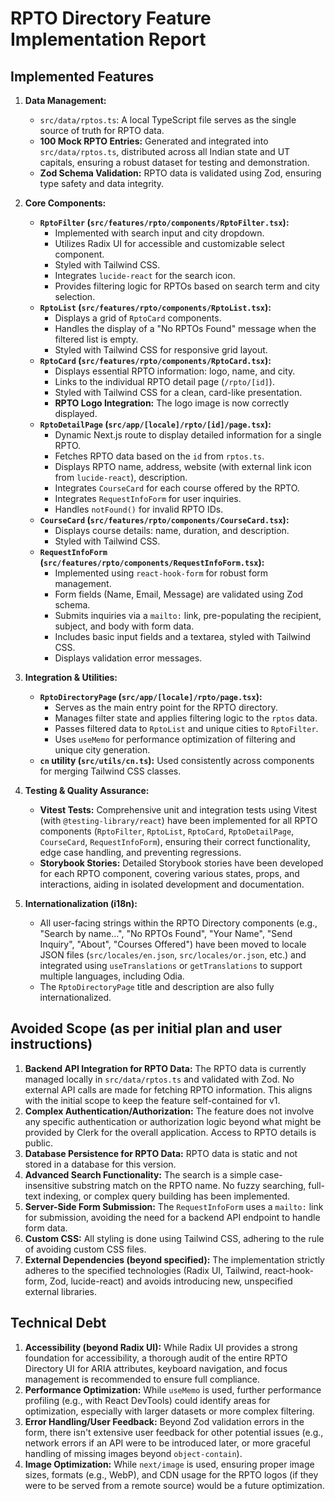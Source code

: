 # RPTO Directory Feature Implementation Report

## Implemented Features

1.  **Data Management:**
    *   `src/data/rptos.ts`: A local TypeScript file serves as the single source of truth for RPTO data.
    *   **100 Mock RPTO Entries:** Generated and integrated into `src/data/rptos.ts`, distributed across all Indian state and UT capitals, ensuring a robust dataset for testing and demonstration.
    *   **Zod Schema Validation:** RPTO data is validated using Zod, ensuring type safety and data integrity.

2.  **Core Components:**
    *   **`RptoFilter` (`src/features/rpto/components/RptoFilter.tsx`):**
        *   Implemented with search input and city dropdown.
        *   Utilizes Radix UI for accessible and customizable select component.
        *   Styled with Tailwind CSS.
        *   Integrates `lucide-react` for the search icon.
        *   Provides filtering logic for RPTOs based on search term and city selection.
    *   **`RptoList` (`src/features/rpto/components/RptoList.tsx`):**
        *   Displays a grid of `RptoCard` components.
        *   Handles the display of a "No RPTOs Found" message when the filtered list is empty.
        *   Styled with Tailwind CSS for responsive grid layout.
    *   **`RptoCard` (`src/features/rpto/components/RptoCard.tsx`):**
        *   Displays essential RPTO information: logo, name, and city.
        *   Links to the individual RPTO detail page (`/rpto/[id]`).
        *   Styled with Tailwind CSS for a clean, card-like presentation.
        *   **RPTO Logo Integration:** The logo image is now correctly displayed.
    *   **`RptoDetailPage` (`src/app/[locale]/rpto/[id]/page.tsx`):**
        *   Dynamic Next.js route to display detailed information for a single RPTO.
        *   Fetches RPTO data based on the `id` from `rptos.ts`.
        *   Displays RPTO name, address, website (with external link icon from `lucide-react`), description.
        *   Integrates `CourseCard` for each course offered by the RPTO.
        *   Integrates `RequestInfoForm` for user inquiries.
        *   Handles `notFound()` for invalid RPTO IDs.
    *   **`CourseCard` (`src/features/rpto/components/CourseCard.tsx`):**
        *   Displays course details: name, duration, and description.
        *   Styled with Tailwind CSS.
    *   **`RequestInfoForm` (`src/features/rpto/components/RequestInfoForm.tsx`):**
        *   Implemented using `react-hook-form` for robust form management.
        *   Form fields (Name, Email, Message) are validated using Zod schema.
        *   Submits inquiries via a `mailto:` link, pre-populating the recipient, subject, and body with form data.
        *   Includes basic input fields and a textarea, styled with Tailwind CSS.
        *   Displays validation error messages.

3.  **Integration & Utilities:**
    * **`RptoDirectoryPage` (`src/app/[locale]/rpto/page.tsx`):**
        * Serves as the main entry point for the RPTO directory.
        * Manages filter state and applies filtering logic to the `rptos` data.
        * Passes filtered data to `RptoList` and unique cities to `RptoFilter`.
        * Uses `useMemo` for performance optimization of filtering and unique city generation.
    * **`cn` utility (`src/utils/cn.ts`):** Used consistently across components for merging Tailwind CSS classes.

4. **Testing & Quality Assurance:**
    * **Vitest Tests:** Comprehensive unit and integration tests using Vitest (with `@testing-library/react`) have been implemented for all RPTO components (`RptoFilter`, `RptoList`, `RptoCard`, `RptoDetailPage`, `CourseCard`, `RequestInfoForm`), ensuring their correct functionality, edge case handling, and preventing regressions.
    * **Storybook Stories:** Detailed Storybook stories have been developed for each RPTO component, covering various states, props, and interactions, aiding in isolated development and documentation.
5. **Internationalization (i18n):**
    * All user-facing strings within the RPTO Directory components (e.g., "Search by name...", "No RPTOs Found", "Your Name", "Send Inquiry", "About", "Courses Offered") have been moved to locale JSON files (`src/locales/en.json`, `src/locales/or.json`, etc.) and integrated using `useTranslations` or `getTranslations` to support multiple languages, including Odia.
    * The `RptoDirectoryPage` title and description are also fully internationalized.

## Avoided Scope (as per initial plan and user instructions)

1.  **Backend API Integration for RPTO Data:** The RPTO data is currently managed locally in `src/data/rptos.ts` and validated with Zod. No external API calls are made for fetching RPTO information. This aligns with the initial scope to keep the feature self-contained for v1.
2.  **Complex Authentication/Authorization:** The feature does not involve any specific authentication or authorization logic beyond what might be provided by Clerk for the overall application. Access to RPTO details is public.
3.  **Database Persistence for RPTO Data:** RPTO data is static and not stored in a database for this version.
4.  **Advanced Search Functionality:** The search is a simple case-insensitive substring match on the RPTO name. No fuzzy searching, full-text indexing, or complex query building has been implemented.
5.  **Server-Side Form Submission:** The `RequestInfoForm` uses a `mailto:` link for submission, avoiding the need for a backend API endpoint to handle form data.
6.  **Custom CSS:** All styling is done using Tailwind CSS, adhering to the rule of avoiding custom CSS files.
7.  **External Dependencies (beyond specified):** The implementation strictly adheres to the specified technologies (Radix UI, Tailwind, react-hook-form, Zod, lucide-react) and avoids introducing new, unspecified external libraries.

## Technical Debt

1. **Accessibility (beyond Radix UI):** While Radix UI provides a strong foundation for accessibility, a thorough audit of the entire RPTO Directory UI for ARIA attributes, keyboard navigation, and focus management is recommended to ensure full compliance.
2. **Performance Optimization:** While `useMemo` is used, further performance profiling (e.g., with React DevTools) could identify areas for optimization, especially with larger datasets or more complex filtering.
3. **Error Handling/User Feedback:** Beyond Zod validation errors in the form, there isn't extensive user feedback for other potential issues (e.g., network errors if an API were to be introduced later, or more graceful handling of missing images beyond `object-contain`).
4. **Image Optimization:** While `next/image` is used, ensuring proper image sizes, formats (e.g., WebP), and CDN usage for the RPTO logos (if they were to be served from a remote source) would be a future optimization.
